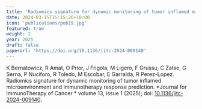 ```yaml
---
title: 'Radiomics signature for dynamic monitoring of tumor inflamed microenvironment and immunotherapy response prediction'
date: 2024-03-15T15:15:26+10:00
icon: 'publications/pub19.jpg'
featured: true
weight: 2
year: 2025
draft: false
paperurl: 'https://doi.org/10.1136/jitc-2024-009140'
---
```


K Bernatowicz, R Amat, O Prior, J Frigola, M Ligero, F Grussu, C Zatse, G Serna, P Nuciforo, R Toledo, M Escobar, E Garralda, R Perez-Lopez. Radiomics signature for dynamic monitoring of tumor inflamed microenvironment and immunotherapy response prediction. *Journal for ImmunoTherapy of Cancer * volume 13, issue 1 (2025); doi: [10.1136/jitc-2024-009140](https://doi.org/10.1136/jitc-2024-009140).

